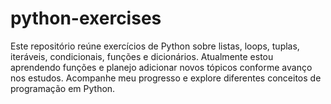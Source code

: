 # python-exercises
Este repositório reúne exercícios de Python sobre listas, loops, tuplas, iteráveis, condicionais, funções e dicionários. Atualmente estou aprendendo funções e planejo adicionar novos tópicos conforme avanço nos estudos. Acompanhe meu progresso e explore diferentes conceitos de programação em Python.
